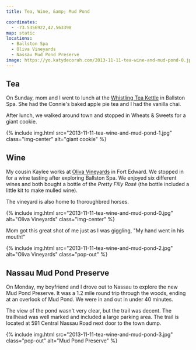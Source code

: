 ```yaml
---
title: Tea, Wine, &amp; Mud Pond

coordinates:
  - -73.5356922,42.563398
map: static
locations:
  - Ballston Spa
  - Oliva Vineyards
  - Nassau Mud Pond Preserve
image: https://yo.katydecorah.com/2013-11-11-tea-wine-and-mud-pond-0.jpg
---
```


## Tea

On Sunday, mom and I went to lunch at the [Whistling Tea Kettle](http://www.thewhistlingkettle.com/) in Ballston Spa. She had the Connie's baked apple pie tea and I had the vanilla chai.

After lunch, we walked around town and stopped in Wheats & Sweets for a giant cookie.

<div class="photos">

{% include img.html src="2013-11-11-tea-wine-and-mud-pond-1.jpg" class="img-center" alt="giant cookie" %}

</div>

## Wine

My cousin Kaylee works at [Oliva Vineyards](http://olivavineyards.com/) in Fort Edward. We stopped in for a wine tasting after exploring Ballston Spa. We enjoyed six different wines and both bought a bottle of the _Pretty Filly Ros&#233;_ (the bottle included a little kit to make mulled wine).

The vineyard is also home to thoroughbred horses.

<div class="photos">

{% include img.html src="2013-11-11-tea-wine-and-mud-pond-0.jpg" alt="Oliva Vineyards" class="img-center" %}

</div>

Mom got this great shot of me just as I was giggling, "My hand went in his mouth!"

<div class="photos">

{% include img.html src="2013-11-11-tea-wine-and-mud-pond-2.jpg" alt="Oliva Vineyards" class="pop-out" %}

</div>

## Nassau Mud Pond Preserve

On Monday, my boyfriend and I drove out to Nassau to explore the new Mud Pond Preserve. It was a 1.2 mile round trip through the woods, ending at an overlook of Mud Pond. We were in and out in under 40 minutes.

The view of the pond wasn't very clear, but the trail was decent. The trailhead was well marked and included a large parking area. The trail is located at 591 Central Nassau Road next door to the town dump.

<div class="photos">

{% include img.html src="2013-11-11-tea-wine-and-mud-pond-3.jpg" class="pop-out" alt="Mud Pond Preserve" %}

</div>
